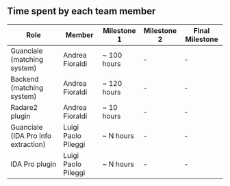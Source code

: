
## Time spent by each team member

| Role | Member | Milestone 1 | Milestone 2 | Final Milestone |
| -- | -- | -- | -- | -- |
| Guanciale (matching system) | Andrea Fioraldi | ~ 100 hours | - | - |
| Backend (matching system) | Andrea Fioraldi | ~ 120 hours | - | - |
| Radare2 plugin | Andrea Fioraldi | ~ 10 hours | - | - |
| Guanciale (IDA Pro info extraction) | Luigi Paolo Pileggi | ~ N hours | - | - |
| IDA Pro plugin | Luigi Paolo Pileggi | ~ N hours | - | - |
